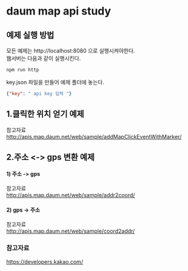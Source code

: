 # daum map api study

## 예제 실행 방법

모든 예제는 http://localhost:8080 으로 실행시켜야한다.  
웹서버는 다음과 같이 실행시킨다.
  
```bash
npm run http
```

key.json 파일을 만들어 예제 폴더에 놓는다.

```json
{"key": " api key 입력 "}
```



## 1.클릭한 위치 얻기 예제

참고자료  
http://apis.map.daum.net/web/sample/addMapClickEventWithMarker/

## 2.주소 <-> gps 변환 예제

#### 1) 주소 -> gps
참고자료    
http://apis.map.daum.net/web/sample/addr2coord/

#### 2) gps -> 주소
참고자료  
http://apis.map.daum.net/web/sample/coord2addr/  







### 참고자료

https://developers.kakao.com/
